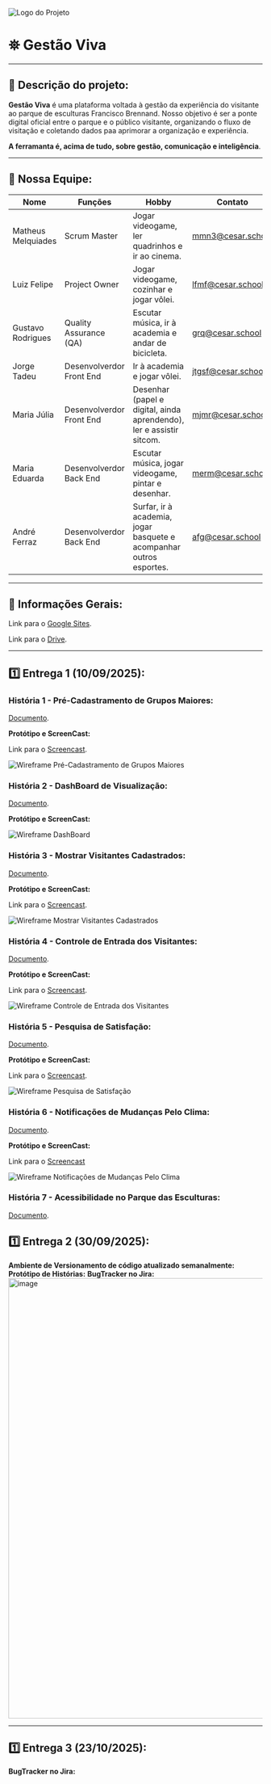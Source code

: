 ![Logo do Projeto](./img/2.png)

# ⛯ Gestão Viva

---

## 🎯 Descrição do projeto:
**Gestão Viva** é uma plataforma voltada à gestão da experiência do visitante ao parque de esculturas Francisco Brennand.
Nosso objetivo é ser a ponte digital oficial entre o parque e o público visitante, organizando o fluxo de visitação e coletando dados paa aprimorar a organização e experiência.  

**A ferramanta é, acima de tudo, sobre gestão, comunicação e inteligência**.

---

## 👥 Nossa Equipe:
| Nome             | Funções | Hobby                                                                 | Contato |
|------------------|---------|-----------------------------------------------------------------------|---------|
| Matheus Melquiades |Scrum Master| Jogar videogame, ler quadrinhos e ir ao cinema.                      | mmn3@cesar.school     |
| Luiz Felipe      |Project Owner| Jogar videogame, cozinhar e jogar vôlei.                             | lfmf@cesar.school      |
| Gustavo Rodrigues|Quality Assurance (QA)| Escutar música, ir à academia e andar de bicicleta.                  | grq@cesar.school     |
| Jorge Tadeu      |Desenvolverdor Front End| Ir à academia e jogar vôlei.                                         |jtgsf@cesar.school     |
| Maria Júlia      |Desenvolverdor Front End| Desenhar (papel e digital, ainda aprendendo), ler e assistir sitcom. | mjmr@cesar.school     |
| Maria Eduarda    |Desenvolverdor Back End| Escutar música, jogar videogame, pintar e desenhar.                  | merm@cesar.school    |
| André Ferraz     |Desenvolverdor Back End| Surfar, ir à academia, jogar basquete e acompanhar outros esportes.  |afg@cesar.school     |

---

## 🔗 Informações Gerais:

Link para o [Google Sites](https://sites.google.com/cesar.school/recentro/p%C3%A1gina-inicial).

Link para o [Drive](https://drive.google.com/drive/folders/1U2QRjp5EYA9rwZE-oSNO-anGpi1oldjQ?usp=sharing).

---

## 1️⃣ Entrega 1 (10/09/2025):

### História 1 - Pré-Cadastramento de Grupos Maiores:
[Documento](https://docs.google.com/document/d/1O3XCBSFGcOWAzO02Hj76zTlmjclowfFLRUYRtmHPWO8/edit?usp=sharing).

**Protótipo e ScreenCast:**

Link para o [Screencast](https://www.youtube.com/watch?v=f4ef26sK7CI).

![Wireframe Pré-Cadastramento de Grupos Maiores](/img/Pré-Cadastramento%20de%20Grupos%20Maiores.png)


### História 2 - DashBoard de Visualização:
[Documento](https://docs.google.com/document/d/1OJyBRyiua2FPd069q5BTnX6WAjHapRpxr8jQKkxNM3A/edit?usp=sharing).

**Protótipo e ScreenCast:**

![Wireframe DashBoard](/img/wireframe%20-%20dashboard.png)


### História 3 - Mostrar Visitantes Cadastrados:
[Documento](https://docs.google.com/document/d/1Z_QucY-Nkrokc6nyTHMMWR_MUT6pEuJd4XxVFVaHzQ4/edit?usp=sharing).

**Protótipo e ScreenCast:**

Link para o [Screencast](https://www.youtube.com/watch?v=dLB7TWmaRHs).

![Wireframe Mostrar Visitantes Cadastrados](/img/Dashboard%20de%20Visualização%20(1).png)


### História 4 - Controle de Entrada dos Visitantes:
[Documento](https://docs.google.com/document/d/1HQafALj0o4WjCAEuzkAeYNgiezR8xqphJeWFZoc57xI/edit?usp=sharing).

**Protótipo e ScreenCast:**

Link para o [Screencast](https://www.youtube.com/watch?v=xna3af7nVCw).

![Wireframe Controle de Entrada dos Visitantes](/img/Busca%20de%20Visitantes%20Pré-Cadastrados.png)


### História 5 - Pesquisa de Satisfação:
[Documento](https://docs.google.com/document/d/1-XJaAeeuDCQdH_Fsa_rVDQV3C8qHujb6l_nacyLILQA/edit?usp=sharing).

**Protótipo e ScreenCast:**

Link para o [Screencast](https://www.youtube.com/watch?v=hhRS00EjV1c).

![Wireframe Pesquisa de Satisfação](/img/Pesquisa%20de%20Satisfação.png)


### História 6 - Notificações de Mudanças Pelo Clima:
[Documento](https://docs.google.com/document/d/1Bg07OvdYBB-QY06ng9sI0KQ6aVSMsELCKXf1Mgg0r5w/edit?usp=sharing).

**Protótipo e ScreenCast:**

Link para o [Screencast](https://www.youtube.com/watch?v=zK_en4-oZKM)

![Wireframe Notificações de Mudanças Pelo Clima](/img/Mudança%20Climática.png)


### História 7 - Acessibilidade no Parque das Esculturas:
[Documento](https://docs.google.com/document/d/1f5ztoESUGCJT14r35-CQPm30vOouCAfoKymkx7YnDwo/edit?usp=sharing).


## 1️⃣ Entrega 2 (30/09/2025):

**Ambiente de Versionamento de código atualizado semanalmente:**
**Protótipo de Histórias:**
**BugTracker no Jira:**
<img width="1156" height="872" alt="image" src="https://github.com/user-attachments/assets/0d218a92-8e67-4e14-8af6-e7864f65eb8d" />


---

## 1️⃣ Entrega 3 (23/10/2025):
**BugTracker no Jira:**
